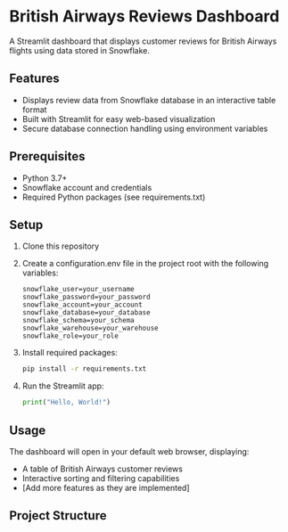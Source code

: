 # British Airways Reviews Dashboard

A Streamlit dashboard that displays customer reviews for British Airways flights using data stored in Snowflake.

## Features

- Displays review data from Snowflake database in an interactive table format
- Built with Streamlit for easy web-based visualization
- Secure database connection handling using environment variables

## Prerequisites

- Python 3.7+
- Snowflake account and credentials
- Required Python packages (see requirements.txt)

## Setup

1. Clone this repository
2. Create a configuration.env file in the project root with the following variables:
   ```
   snowflake_user=your_username
   snowflake_password=your_password
   snowflake_account=your_account
   snowflake_database=your_database
   snowflake_schema=your_schema
   snowflake_warehouse=your_warehouse
   snowflake_role=your_role
   ```

3. Install required packages:
   ```bash
   pip install -r requirements.txt
   ```

4. Run the Streamlit app:
   ```python
   print("Hello, World!")
   ```

## Usage

The dashboard will open in your default web browser, displaying:
- A table of British Airways customer reviews
- Interactive sorting and filtering capabilities
- [Add more features as they are implemented]

## Project Structure

